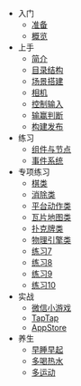 * 入门
    * [准备](prepare)
    * [概览](preview)
* 上手
    * [简介](#)
    * [目录结构](#)
    * [场景搭建](#)
    * [相机](#)
    * [控制输入](#)
    * [输赢判断](#)
    * [构建发布](#)
* 练习
    * [组件与节点](#)
    * [事件系统](#)
* 专项练习
    * [棋类](#)
    * [消除类](#)
    * [平台动作类](#)
    * [瓦片地图类](#)
    * [扑克牌类](#)
    * [物理引擎类](#)
    * [练习7](#)
    * [练习8](#)
    * [练习9](#)
    * [练习10](#)
* 实战
    * [微信小游戏](#)
    * [TapTap](#)
    * [AppStore](#)
* 养生
    * [早睡早起](#)
    * [多喝热水](#)
    * [多运动](#)